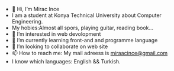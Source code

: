 - 👋 Hi, I’m Mirac Ince
- I am a student at Konya Technical University about Computer Engineering.
- My hobies:Almost all spors, playing guitar, reading book...
- 👀 I’m interested in web devolopment
- 🌱 I’m currently learning front-and and programme language
- 💞️ I’m looking to collaborate on web site
- 📫 How to reach me: My mail adreess is miraacince@gmail.com
- I know which languages: English && Turkish.

